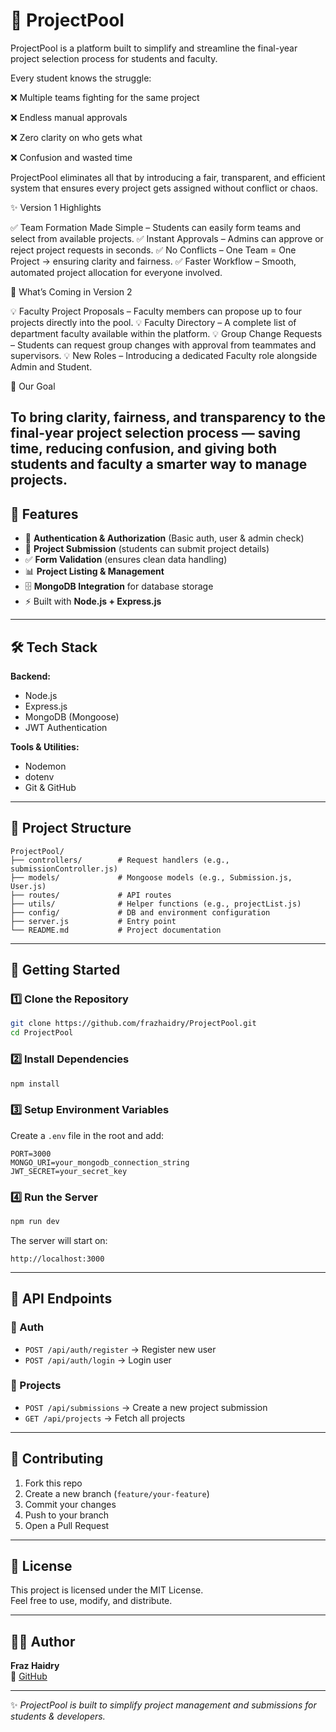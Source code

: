 
# 🌊 ProjectPool

ProjectPool is a platform built to simplify and streamline the final-year project selection process for students and faculty.

Every student knows the struggle:

❌ Multiple teams fighting for the same project

❌ Endless manual approvals

❌ Zero clarity on who gets what

❌ Confusion and wasted time

ProjectPool eliminates all that by introducing a fair, transparent, and efficient system that ensures every project gets assigned without conflict or chaos.


✨ Version 1 Highlights

✅ Team Formation Made Simple – Students can easily form teams and select from available projects.
✅ Instant Approvals – Admins can approve or reject project requests in seconds.
✅ No Conflicts – One Team = One Project → ensuring clarity and fairness.
✅ Faster Workflow – Smooth, automated project allocation for everyone involved.

🌟 What’s Coming in Version 2

💡 Faculty Project Proposals – Faculty members can propose up to four projects directly into the pool.
💡 Faculty Directory – A complete list of department faculty available within the platform.
💡 Group Change Requests – Students can request group changes with approval from teammates and supervisors.
💡 New Roles – Introducing a dedicated Faculty role alongside Admin and Student.

🎯 Our Goal

To bring clarity, fairness, and transparency to the final-year project selection process — saving time, reducing confusion, and giving both students and faculty a smarter way to manage projects.
---

## 📌 Features
- 🔐 **Authentication & Authorization** (Basic auth, user & admin check)  
- 📝 **Project Submission** (students can submit project details)  
- ✅ **Form Validation** (ensures clean data handling)  
- 📊 **Project Listing & Management**  
- 🗄 **MongoDB Integration** for database storage  
- ⚡ Built with **Node.js + Express.js**  

---

## 🛠 Tech Stack
**Backend:**
- Node.js
- Express.js
- MongoDB (Mongoose)
- JWT Authentication  

**Tools & Utilities:**
- Nodemon
- dotenv
- Git & GitHub  

---

## 📂 Project Structure
```
ProjectPool/
├── controllers/        # Request handlers (e.g., submissionController.js)
├── models/             # Mongoose models (e.g., Submission.js, User.js)
├── routes/             # API routes
├── utils/              # Helper functions (e.g., projectList.js)
├── config/             # DB and environment configuration
├── server.js           # Entry point
└── README.md           # Project documentation
```

---

## 🚀 Getting Started

### 1️⃣ Clone the Repository
```bash
git clone https://github.com/frazhaidry/ProjectPool.git
cd ProjectPool
```

### 2️⃣ Install Dependencies
```bash
npm install
```

### 3️⃣ Setup Environment Variables
Create a `.env` file in the root and add:
```
PORT=3000
MONGO_URI=your_mongodb_connection_string
JWT_SECRET=your_secret_key
```

### 4️⃣ Run the Server
```bash
npm run dev
```

The server will start on:
```
http://localhost:3000
```

---

## 📡 API Endpoints

### 🔑 Auth
- `POST /api/auth/register` → Register new user  
- `POST /api/auth/login` → Login user  

### 📘 Projects
- `POST /api/submissions` → Create a new project submission  
- `GET /api/projects` → Fetch all projects  

---

## 🤝 Contributing
1. Fork this repo  
2. Create a new branch (`feature/your-feature`)  
3. Commit your changes  
4. Push to your branch  
5. Open a Pull Request  

---

## 📄 License
This project is licensed under the MIT License.  
Feel free to use, modify, and distribute.  

---

## 👨‍💻 Author
**Fraz Haidry**  
🔗 [GitHub](https://github.com/frazhaidry)  

---

✨ *ProjectPool is built to simplify project management and submissions for students & developers.*
